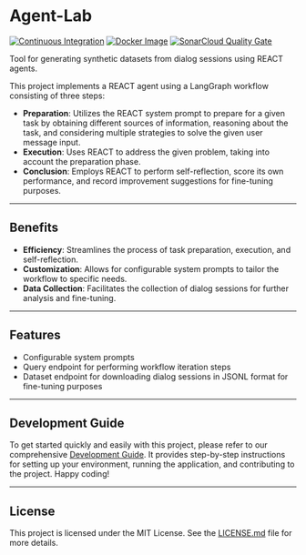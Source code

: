 # Agent-Lab

[![Continuous Integration](https://github.com/bsantanna/agent-lab/actions/workflows/build.yml/badge.svg)](https://github.com/bsantanna/agent-lab/actions/workflows/build.yml)
[![Docker Image](https://github.com/bsantanna/agent-lab/actions/workflows/docker-image.yml/badge.svg)](https://hub.docker.com/r/bsantanna/agent-lab)
[![SonarCloud Quality Gate](https://sonarcloud.io/api/project_badges/measure?project=bsantanna_agent-lab&metric=alert_status)](https://sonarcloud.io/dashboard?id=bsantanna_agent-lab)

Tool for generating synthetic datasets from dialog sessions using REACT agents.

This project implements a REACT agent using a LangGraph workflow consisting of
three steps:

- **Preparation**: Utilizes the REACT system prompt to prepare for a given task
  by obtaining different sources of information, reasoning about the task, and
  considering multiple strategies to solve the given user message input.
- **Execution**: Uses REACT to address the given problem, taking into account
  the preparation phase.
- **Conclusion**: Employs REACT to perform self-reflection, score its own
  performance, and record improvement suggestions for fine-tuning purposes.

---

## Benefits

- **Efficiency**: Streamlines the process of task preparation, execution, and
  self-reflection.
- **Customization**: Allows for configurable system prompts to tailor the
  workflow to specific needs.
- **Data Collection**: Facilitates the collection of dialog sessions for further
  analysis and fine-tuning.

---

## Features

- Configurable system prompts
- Query endpoint for performing workflow iteration steps
- Dataset endpoint for downloading dialog sessions in JSONL format for
  fine-tuning purposes

---

## Development Guide

To get started quickly and easily with this project, please refer to our
comprehensive [Development Guide](DEV_GUIDE.md). It provides step-by-step
instructions for setting up your environment, running the application,
and contributing to the project. Happy coding!

---

## License

This project is licensed under the MIT License. See the [LICENSE.md](LICENSE.md)
file for
more details.
